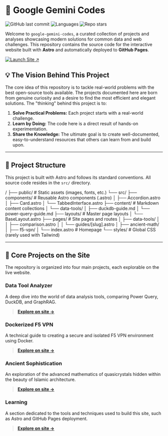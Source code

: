 # :rocket: Google Gemini Codes

![GitHub last commit](https://img.shields.io/github/last-commit/kairin/google-gemini-codes?style=for-the-badge&color=00B8D4)
![Languages](https://img.shields.io/github/languages/top/kairin/google-gemini-codes?style=for-the-badge&color=FFC107)
![Repo stars](https://img.shields.io/github/stars/kairin/google-gemini-codes?style=for-the-badge&color=brightgreen)

Welcome to `google-gemini-codes`, a curated collection of projects and analyses showcasing modern solutions for common data and web challenges. This repository contains the source code for the interactive website built with **Astro** and automatically deployed to **GitHub Pages**.

[![Launch Site ↗](https://img.shields.io/badge/Launch-Live%20Website-blue.svg?style=for-the-badge)](https://kairin.github.io/google-gemini-codes/)

## :bulb: The Vision Behind This Project

The core idea of this repository is to tackle real-world problems with the best open-source tools available. The projects documented here are born from genuine curiosity and a desire to find the most efficient and elegant solutions. The "thinking" behind this project is to:

1.  **Solve Practical Problems:** Each project starts with a real-world challenge.
2.  **Learn by Doing:** The code here is a direct result of hands-on experimentation.
3.  **Share the Knowledge:** The ultimate goal is to create well-documented, easy-to-understand resources that others can learn from and build upon.

---

## :file_folder: Project Structure

This project is built with Astro and follows its standard conventions. All source code resides in the `src/` directory.

/
├── public/ # Static assets (images, fonts, etc.)
└── src/
├── components/ # Reusable Astro components (.astro)
│ ├── Accordion.astro
│ ├── Card.astro
│ └── TabbedInterface.astro
├── content/ # Markdown content collections
│ └── data-tools/
│ ├── duckdb-guide.md
│ └── power-query-guide.md
├── layouts/ # Master page layouts
│ └── BaseLayout.astro
├── pages/ # Site pages and routes
│ ├── data-tools/
│ │ ├── comparison.astro
│ │ └── guides/[slug].astro
│ ├── ancient-math/
│ ├── f5-vpn/
│ └── index.astro # Homepage
└── styles/ # Global CSS (rarely used with Tailwind)

---

## :dart: Core Projects on the Site

The repository is organized into four main projects, each explorable on the live website.

### Data Tool Analyzer
A deep dive into the world of data analysis tools, comparing Power Query, DuckDB, and GraphRAG.
> **[Explore on site →](/data-tools)**

### Dockerized F5 VPN
A technical guide to creating a secure and isolated F5 VPN environment using Docker.
> **[Explore on site →](/f5-vpn)**

### Ancient Sophistication
An exploration of the advanced mathematics of quasicrystals hidden within the beauty of Islamic architecture.
> **[Explore on site →](/ancient-math)**

### Learning
A section dedicated to the tools and techniques used to build this site, such as Astro and GitHub Pages deployment.
> **[Explore on site →](/learning/github-pages-ssg)**
